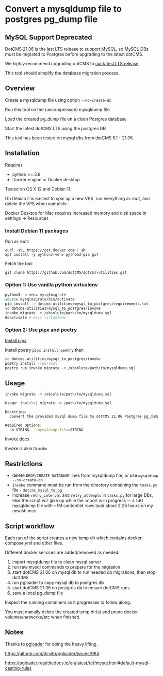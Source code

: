 # Convert a mysqldump file to postgres pg_dump file
## MySQL Support Deprecated
DotCMS 21.06 is the last LTS release to support MySQL, so MySQL DBs must be migrated to Postgres before upgrading to the latest dotCMS.

We *highly* recommend upgrading dotCMS to [our latest LTS release](https://www.dotcms.com/docs/latest/current-releases).

This tool should simplify the database migration process.

## Overview

Create a mysqldump file using option `--no-create-db`

Run this tool on the (uncompressed) mysqldump file

Load the created pg_dump file on a clean Postgres database

Start the latest dotCMS LTS using the postgres DB

This tool has been tested on mysql dbs from dotCMS 5.1 - 21.06.

## Installation
Requires 
* python >= 3.8
* Docker engine or Docker desktop

Tested on OS X 12 and Debian 11.

On Debian it is easiest to spin up a new VPS, run everything as root, and delete the VPS when complete.

Docker Desktop for Mac requires increased memory and disk space in settings -> Resources

### Install Debian 11 packages
Run as root:
```
curl -sSL https://get.docker.com | sh
apt install -y python3-venv python3-pip git
```

Fetch the tool

`git clone https://github.com/dotCMS/dotcms-utilities.git`

### Option 1: Use vanilla python virtualenv
```bash
python3 -m venv mysqlmigrate
source mysqlmigrate/bin/activate
pip install -r dotcms-utilities/mysql_to_postgres/requirements.txt
cd dotcms-utilities/mysql_to_postgres/invoke
invoke migrate -m /absolute/path/to/mysqldump.sql
deactivate # exit virtualenv
```
### Option 2: Use pipx and poetry
[Install pipx](https://pypa.github.io/pipx/)

Install poetry `pipx install poetry`
then
```bash
cd dotcms-utilities/mysql_to_postgres/invoke
poetry install --no-root
poetry run invoke migrate -m /absolute/path/to/mysqldump.sql
```

## Usage
```bash
invoke migrate -m /absolute/path/to/mysqldump.sql
```

```bash
Usage: inv[oke] migrate -m /path/to/mysqldump.sql

Docstring:
  Convert the provided mysql dump file to dotCMS 21.06 Postgres pg_dump file

Required Options:
  -m STRING, --mysqldump-file=STRING
```
[Invoke docs](https://www.pyinvoke.org/) 

Invoke is akin to `make`


## Restrictions
- delete `DROP/CREATE DATABASE` lines from mysqldump file, or use `mysqldump --no-create-db`
- `invoke` command must be run from the directory containing the `tasks.py` file - `dotcms_mysql_to_pg`
- increase `retry_interval` and `retry_attempts` in `tasks.py` for large DBs, else the script will give up while the import is in progress
-- a 16G mysqldump file with ~1M contentlet rows took about 2.25 hours on my newish mac


## Script workflow
Each run of the script creates a new temp dir which contains docker-compose.yml and other files.

Different docker services are added/removed as needed.

1. import mysqldump file to clean mysql server
2. run raw mysql commands to prepare for the migration
3. start dotCMS 21.06 on mysql db to run needed db migrations, then stop dotCMS
4. run pgloader to copy mysql db to postgres db
5. start dotCMS 21.06 on postgres db to ensure dotCMS runs
6. save a local pg_dump file

Inspect the running containers as it progresses to follow along.

You must manully delete the created temp dir(s) and prune docker volumes/networks/etc when finished.

## Notes
Thanks to [pgloader](https://pgloader.readthedocs.io/en/latest/) for doing the heavy lifting. 

https://github.com/dimitri/pgloader/issues/994

https://pgloader.readthedocs.io/en/latest/ref/mysql.html#default-mysql-casting-rules 
